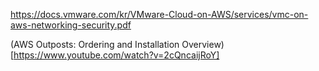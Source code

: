https://docs.vmware.com/kr/VMware-Cloud-on-AWS/services/vmc-on-aws-networking-security.pdf

(AWS Outposts: Ordering and Installation Overview)[https://www.youtube.com/watch?v=2cQncaijRoY]
